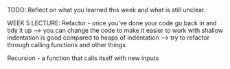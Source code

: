TODO: Reflect on what you learned this week and what is still unclear.

WEEK 5
LECTURE:
Refactor - once you've done your code go back in and tidy it up --> you can change the code to make it easier to work with 
    shallow indentation is good compared to heaps of indentation --> try to refactor through calling functions and other things

Recursion - a function that calls itself with new inputs